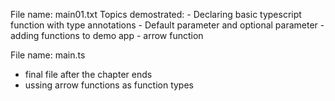 File name: main01.txt
Topics demostrated:
    - Declaring basic typescript function with type annotations
    - Default parameter and optional parameter
    - adding functions to demo app
    - arrow function



File name: main.ts
- final file after the chapter ends
- ussing arrow functions as function types
